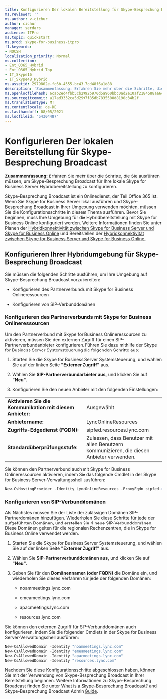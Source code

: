 ```yaml
---
title: Konfigurieren Der lokalen Bereitstellung für Skype-Besprechung Broadcast
ms.reviewer: ''
ms.author: v-cichur
author: cichur
manager: serdars
audience: ITPro
ms.topic: quickstart
ms.prod: skype-for-business-itpro
f1.keywords:
- NOCSH
localization_priority: Normal
ms.collection:
- Ent_O365_Hybrid
- Ent_O365_Hybrid_Top
- IT_Skype16
- IT_Skype4B_Hybrid
ms.assetid: 2979802e-fc6b-4555-bc43-7cd48f6a1d88
description: 'Zusammenfassung: Erfahren Sie mehr über die Schritte, die Sie ausführen müssen, um Skype-Besprechung Broadcast für Ihre lokale Skype for Business Server Hybridbereitstellung zu konfigurieren.'
ms.openlocfilehash: 6cab2ed4fbb5cb2992b970d5a960bbc0ad2e10af2184588aa6c938e9811d2a50
ms.sourcegitcommit: a17ad3332ca5d2997f85db7835500d8190c34b2f
ms.translationtype: MT
ms.contentlocale: de-DE
ms.lasthandoff: 08/05/2021
ms.locfileid: "54304487"
---
```

# <a name="configure-your-on-premises-deployment-for-skype-meeting-broadcast"></a>Konfigurieren Der lokalen Bereitstellung für Skype-Besprechung Broadcast
 
**Zusammenfassung:** Erfahren Sie mehr über die Schritte, die Sie ausführen müssen, um Skype-Besprechung Broadcast für Ihre lokale Skype for Business Server Hybridbereitstellung zu konfigurieren.
  
Skype-Besprechung Broadcast ist ein Onlinedienst, der Teil Office 365 ist. Wenn Sie Skype for Business Server lokal ausführen und Skype-Besprechung Broadcast in Ihrer Umgebung verwenden möchten, müssen Sie die Konfigurationsschritte in diesem Thema ausführen. Bevor Sie beginnen, muss Ihre Umgebung für die Hybridbereitstellung mit Skype for Business Online konfiguriert werden. Weitere Informationen finden Sie unter Planen der [Hybridkonnektivität zwischen Skype for Business Server und Skype for Business Online](../../SfbHybrid/hybrid/plan-hybrid-connectivity.md?bc=%2fSkypeForBusiness%2fbreadcrumb%2ftoc.json&toc=%2fSkypeForBusiness%2ftoc.json) und Bereitstellen der [Hybridkonnektivität zwischen Skype for Business Server und Skype for Business Online.](../../SfbHybrid/hybrid/configure-hybrid-connectivity.md?bc=%2fSkypeForBusiness%2fbreadcrumb%2ftoc.json&toc=%2fSkypeForBusiness%2ftoc.json)
  
## <a name="configure-your-hybrid-environment-for-skype-meeting-broadcast"></a>Konfigurieren Ihrer Hybridumgebung für Skype-Besprechung Broadcast

Sie müssen die folgenden Schritte ausführen, um Ihre Umgebung auf Skype-Besprechung Broadcast vorzubereiten:
  
- Konfigurieren des Partnerverbunds mit Skype for Business Onlineressourcen
    
- Konfigurieren von SIP-Verbunddomänen
    
### <a name="configure-federation-with-skype-for-business-online-resources"></a>Konfigurieren des Partnerverbunds mit Skype for Business Onlineressourcen

Um den Partnerverbund mit Skype for Business Onlineressourcen zu aktivieren, müssen Sie den externen Zugriff für einen SIP-Partnerverbundanbieter konfigurieren. Führen Sie dazu mithilfe der Skype for Business Server Systemsteuerung die folgenden Schritte aus:
  
1. Starten Sie die Skype for Business Server Systemsteuerung, und wählen Sie auf der linken Seite **"Externer Zugriff"** aus.
    
2. Wählen Sie **SIP-Partnerverbundanbieter aus,** und klicken Sie auf **"Neu".**
    
3. Konfigurieren Sie den neuen Anbieter mit den folgenden Einstellungen:
    
|||
|:-----|:-----|
|**Aktivieren Sie die Kommunikation mit diesem Anbieter:** <br/> |Ausgewählt  <br/> |
|**Anbietername:** <br/> |LyncOnlineResources  <br/> |
|**Zugriffs-Edgedienst (FQDN):** <br/> |sipfed.resources.lync.com  <br/> |
|**Standardüberprüfungsstufe:** <br/> |Zulassen, dass Benutzer mit allen Benutzern kommunizieren, die diesen Anbieter verwenden.  <br/> |
   
Sie können den Partnerverbund auch mit Skype for Business Onlineressourcen aktivieren, indem Sie das folgende Cmdlet in der Skype for Business Server-Verwaltungsshell ausführen:
  
```powershell
New-CsHostingProvider -Identity LyncOnlineResources -ProxyFqdn sipfed.resources.lync.com -VerificationLevel AlwaysVerifiable -Enabled $True -EnabledSharedAddressSpace $True -HostsOCSUsers $True -IsLocal $False
```

### <a name="configure-sip-federated-domains"></a>Konfigurieren von SIP-Verbunddomänen

Als Nächstes müssen Sie der Liste der zulässigen Domänen SIP-Partnerdomänen hinzufügen. Wiederholen Sie diese Schritte für jede der aufgeführten Domänen, und erstellen Sie 4 neue SIP-Verbunddomänen. Diese Domänen gelten für die regionalen Rechenzentren, die in Skype for Business Online verwendet werden.
  
1. Starten Sie die Skype for Business Server Systemsteuerung, und wählen Sie auf der linken Seite **"Externer Zugriff"** aus.
    
2. Wählen Sie **SIP-Partnerverbunddomänen aus,** und klicken Sie auf **"Neu".**
    
3. Geben Sie für den **Domänennamen (oder FQDN)** die Domäne ein, und wiederholen Sie dieses Verfahren für jede der folgenden Domänen:
    
   - noammeetings.lync.com
    
   - emeameetings.lync.com
    
   - apacmeetings.lync.com
    
   - resources.lync.com
    
Sie können den externen Zugriff für SIP-Verbunddomänen auch konfigurieren, indem Sie die folgenden Cmdlets in der Skype for Business Server-Verwaltungsshell ausführen:
  
```powershell
New-CsAllowedDomain -Identity "noammeetings.lync.com"
New-CsAllowedDomain -Identity "emeameetings.lync.com"
New-CsAllowedDomain -Identity "apacmeetings.lync.com"
New-CsAllowedDomain -Identity "resources.lync.com"
```

Nachdem Sie diese Konfigurationsschritte abgeschlossen haben, können Sie mit der Verwendung von Skype-Besprechung Broadcast in Ihrer Bereitstellung beginnen. Weitere Informationen zu Skype-Besprechung Broadcast finden Sie unter [What is a Skype-Besprechung Broadcast?](https://go.microsoft.com/fwlink/?LinkId=617071) and Skype-Besprechung Broadcast Admin [Guide](../../SfbOnline/set-up-your-network-for-skype-meeting-broadcast/set-up-your-network-for-skype-meeting-broadcast.md).
